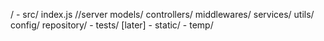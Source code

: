 /
    - src/
        index.js //server
        models/
        controllers/
        middlewares/
        services/
        utils/
        config/
        repository/
    - tests/ [later]
    - static/
    - temp/
